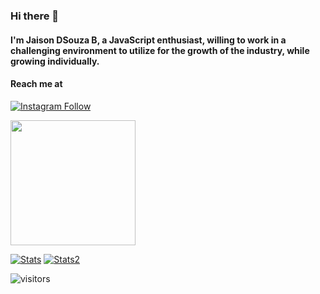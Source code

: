 ### Hi there 👋
#### I'm Jaison DSouza B, a JavaScript enthusiast, willing to work in a challenging environment to utilize for the growth of the industry, while growing individually.

#### Reach me at
[![Instagram Follow](https://img.shields.io/badge/Instagram-E4405F?style=for-the-badge&logo=instagram&logoColor=white)](https://instagram.com/_.jaixon._)

<!-- This is data/stats -->
<img height="200em" src="https://github-readme-stats.vercel.app/api?username=jaison10&show_icons=true&&theme=blue-green&show_border=true&&count_private=true&include_all_commits=true" />


[![Stats](https://github-readme-stats.vercel.app/api?username=jaison10&theme=blue-green)]()
[![Stats2](https://github-readme-stats.vercel.app/api/top-langs/?username=jaison10&theme=blue-green&show_icons=true&&show_border=true&&count_private=true&&include_all_commits=true)]()

<!--START_SECTION:waka-->
<!--END_SECTION:waka-->


![visitors](https://visitor-badge.glitch.me/badge?page_id=jaison10.visitor-badge)

<!-- **jaison10/jaison10** is a ✨ _special_ ✨ repository because its `README.md` (this file) appears on your GitHub profile.

Here are some ideas to get you started:

- 🔭 I’m currently working on ...
- 🌱 I’m currently learning ...
- 👯 I’m looking to collaborate on ...
- 🤔 I’m looking for help with ...
- 💬 Ask me about ...
- 📫 How to reach me: ...
- 😄 Pronouns: ...
- ⚡ Fun fact: ...
 -->
